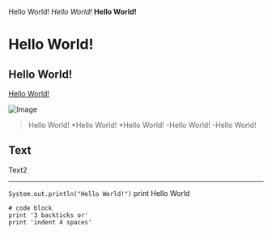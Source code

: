 Hello World!
_Hello World!_
__Hello World!__
# Hello World!
## Hello World!
[Hello World!](https://google.com)

![Image](https://pixabay.com/images/search/nature/)


>Hello World!
*Hello World!
*Hello World!
-Hello World!
-Hello World!

Text
---
Text2
***

`System.out.println("Hello World!")` print Hello World

```
# code block
print '3 backticks or'
print 'indent 4 spaces'
```

